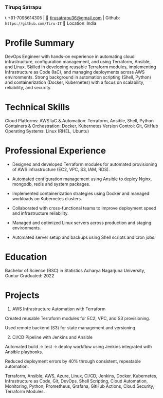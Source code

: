 ### Tirupq Satrapu

📞 +91-7095614305 | 📧 tirusatrapu36@gmail.com
 | Github: ```https://github.com/Tiru-IT```
📍 Location: India

# Profile Summary

DevOps Engineer with hands-on experience in automating cloud infrastructure, configuration management, and using Terraform, Ansible, and Linux. Skilled in developing reusable Terraform modules, implementing Infrastructure as Code (IaC), and managing deployments across AWS environments. Strong background in automation scripting (Shell, Python) and containerization (Docker, Kubernetes) with a focus on scalability, reliability, and security.

# Technical Skills

Cloud Platforms: AWS
IaC & Automation: Terraform, Ansible, Shell, Python
Containers & Orchestration: Docker, Kubernetes
Version Control: Git, GitHub
Operating Systems: Linux (RHEL, Ubuntu)

# Professional Experience

* Designed and developed Terraform modules for automated provisioning of AWS infrastructure (EC2, VPC, S3, IAM, RDS).

* Automated configuration management using Ansible to deploy Nginx, mongodb, redis and system packages.

* Implemented containerization strategies using Docker and managed workloads on Kubernetes clusters.

* Collaborated with cross-functional teams to improve deployment speed and infrastructure reliability.

* Managed and optimized Linux servers across production and staging environments.

* Automated server setup and backups using Shell scripts and cron jobs.

# Education

Bachelor of Science (BSC) in Statistics
Acharya Nagarjuna University, Guntur
Graduated: 2022

# Projects

1. AWS Infrastructure Automation with Terraform

Created reusable Terraform modules for EC2, VPC, and S3 provisioning.

Used remote backend (S3) for state management and versioning.

2. CI/CD Pipeline with Jenkins and Ansible

Automated build → test → deploy workflow using Jenkins integrated with Ansible playbooks.

Reduced deployment errors by 40% through consistent, repeatable automation.

Terraform, Ansible, AWS, Azure, Linux, CI/CD, Jenkins, Docker, Kubernetes, Infrastructure as Code, Git, DevOps, Shell Scripting, Cloud Automation, Monitoring, Python, Prometheus, Grafana, GitHub Actions, Cloud Security, Terraform Modules.